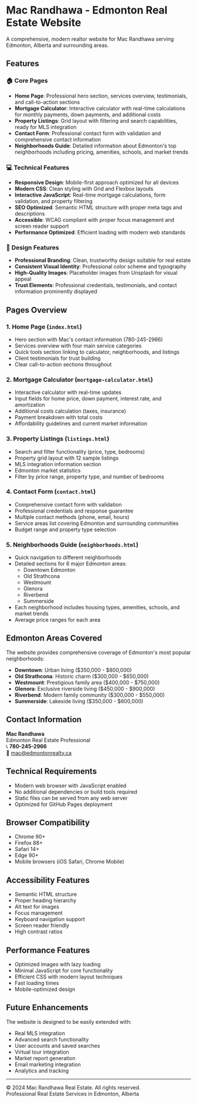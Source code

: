 # Mac Randhawa - Edmonton Real Estate Website

A comprehensive, modern realtor website for Mac Randhawa serving Edmonton, Alberta and surrounding areas.

## Features

### 🏠 **Core Pages**
- **Home Page**: Professional hero section, services overview, testimonials, and call-to-action sections
- **Mortgage Calculator**: Interactive calculator with real-time calculations for monthly payments, down payments, and additional costs
- **Property Listings**: Grid layout with filtering and search capabilities, ready for MLS integration
- **Contact Form**: Professional contact form with validation and comprehensive contact information
- **Neighborhoods Guide**: Detailed information about Edmonton's top neighborhoods including pricing, amenities, schools, and market trends

### 💻 **Technical Features**
- **Responsive Design**: Mobile-first approach optimized for all devices
- **Modern CSS**: Clean styling with Grid and Flexbox layouts
- **Interactive JavaScript**: Real-time mortgage calculations, form validation, and property filtering
- **SEO Optimized**: Semantic HTML structure with proper meta tags and descriptions
- **Accessible**: WCAG compliant with proper focus management and screen reader support
- **Performance Optimized**: Efficient loading with modern web standards

### 🎨 **Design Features**
- **Professional Branding**: Clean, trustworthy design suitable for real estate
- **Consistent Visual Identity**: Professional color scheme and typography
- **High-Quality Images**: Placeholder images from Unsplash for visual appeal
- **Trust Elements**: Professional credentials, testimonials, and contact information prominently displayed

## Pages Overview

### 1. Home Page (`index.html`)
- Hero section with Mac's contact information (780-245-2966)
- Services overview with four main service categories
- Quick tools section linking to calculator, neighborhoods, and listings
- Client testimonials for trust building
- Clear call-to-action sections throughout

### 2. Mortgage Calculator (`mortgage-calculator.html`)
- Interactive calculator with real-time updates
- Input fields for home price, down payment, interest rate, and amortization
- Additional costs calculation (taxes, insurance)
- Payment breakdown with total costs
- Affordability guidelines and current market information

### 3. Property Listings (`listings.html`)
- Search and filter functionality (price, type, bedrooms)
- Property grid layout with 12 sample listings
- MLS integration information section
- Edmonton market statistics
- Filter by price range, property type, and number of bedrooms

### 4. Contact Form (`contact.html`)
- Comprehensive contact form with validation
- Professional credentials and response guarantee
- Multiple contact methods (phone, email, hours)
- Service areas list covering Edmonton and surrounding communities
- Budget range and property type selection

### 5. Neighborhoods Guide (`neighborhoods.html`)
- Quick navigation to different neighborhoods
- Detailed sections for 6 major Edmonton areas:
  - Downtown Edmonton
  - Old Strathcona
  - Westmount
  - Glenora
  - Riverbend
  - Summerside
- Each neighborhood includes housing types, amenities, schools, and market trends
- Average price ranges for each area

## Edmonton Areas Covered

The website provides comprehensive coverage of Edmonton's most popular neighborhoods:

- **Downtown**: Urban living ($350,000 - $800,000)
- **Old Strathcona**: Historic charm ($300,000 - $650,000)
- **Westmount**: Prestigious family area ($400,000 - $750,000)
- **Glenora**: Exclusive riverside living ($450,000 - $900,000)
- **Riverbend**: Modern family community ($300,000 - $550,000)
- **Summerside**: Lakeside living ($350,000 - $600,000)

## Contact Information

**Mac Randhawa**  
Edmonton Real Estate Professional  
📞 **780-245-2966**  
📧 mac@edmontonrealty.ca

## Technical Requirements

- Modern web browser with JavaScript enabled
- No additional dependencies or build tools required
- Static files can be served from any web server
- Optimized for GitHub Pages deployment

## Browser Compatibility

- Chrome 90+
- Firefox 88+
- Safari 14+
- Edge 90+
- Mobile browsers (iOS Safari, Chrome Mobile)

## Accessibility Features

- Semantic HTML structure
- Proper heading hierarchy
- Alt text for images
- Focus management
- Keyboard navigation support
- Screen reader friendly
- High contrast ratios

## Performance Features

- Optimized images with lazy loading
- Minimal JavaScript for core functionality
- Efficient CSS with modern layout techniques
- Fast loading times
- Mobile-optimized design

## Future Enhancements

The website is designed to be easily extended with:
- Real MLS integration
- Advanced search functionality
- User accounts and saved searches
- Virtual tour integration
- Market report generation
- Email marketing integration
- Analytics and tracking

---

© 2024 Mac Randhawa Real Estate. All rights reserved.  
Professional Real Estate Services in Edmonton, Alberta